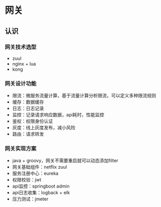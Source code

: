 # 网关

## 认识
### 网关技术选型
- zuul
- nginx + lua
- kong

### 网关设计功能
- 限流：微服务流量计算，基于流量计算分析限流，可以定义多种限流规则
- 缓存：数据缓存
- 日志：日志记录
- 监控：记录请求响应数据，api耗时，性能监控
- 鉴权：权限身份认证
- 灰度：线上灰度发布，减小风险
- 路由：请求转发

### 网关实现方案
- java + groovy，网关不需要重启就可以动态添加filter
- 网关基础组件：netflix zuul
- 服务注册中心：eureka
- 权限校验：jwt
- api监控：springboot admin
- api日志收集：logback + elk
- 压力测试：jmeter



    